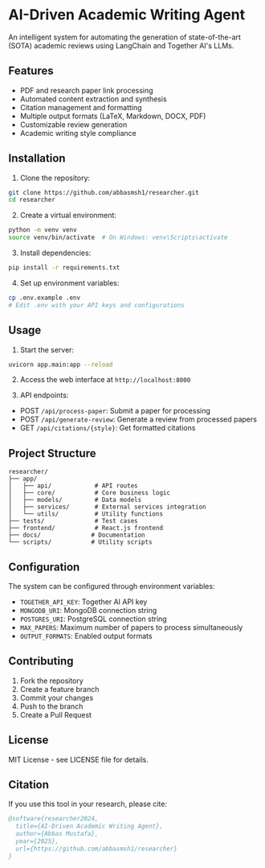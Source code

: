 # AI-Driven Academic Writing Agent

An intelligent system for automating the generation of state-of-the-art (SOTA) academic reviews using LangChain and Together AI's LLMs.

## Features

- PDF and research paper link processing
- Automated content extraction and synthesis
- Citation management and formatting
- Multiple output formats (LaTeX, Markdown, DOCX, PDF)
- Customizable review generation
- Academic writing style compliance

## Installation

1. Clone the repository:
```bash
git clone https://github.com/abbasmsh1/researcher.git
cd researcher
```

2. Create a virtual environment:
```bash
python -m venv venv
source venv/bin/activate  # On Windows: venv\Scripts\activate
```

3. Install dependencies:
```bash
pip install -r requirements.txt
```

4. Set up environment variables:
```bash
cp .env.example .env
# Edit .env with your API keys and configurations
```

## Usage

1. Start the server:
```bash
uvicorn app.main:app --reload
```

2. Access the web interface at `http://localhost:8000`

3. API endpoints:
- POST `/api/process-paper`: Submit a paper for processing
- POST `/api/generate-review`: Generate a review from processed papers
- GET `/api/citations/{style}`: Get formatted citations

## Project Structure

```
researcher/
├── app/
│   ├── api/            # API routes
│   ├── core/           # Core business logic
│   ├── models/         # Data models
│   ├── services/       # External services integration
│   └── utils/          # Utility functions
├── tests/              # Test cases
├── frontend/           # React.js frontend
├── docs/              # Documentation
└── scripts/           # Utility scripts
```

## Configuration

The system can be configured through environment variables:

- `TOGETHER_API_KEY`: Together AI API key
- `MONGODB_URI`: MongoDB connection string
- `POSTGRES_URI`: PostgreSQL connection string
- `MAX_PAPERS`: Maximum number of papers to process simultaneously
- `OUTPUT_FORMATS`: Enabled output formats

## Contributing

1. Fork the repository
2. Create a feature branch
3. Commit your changes
4. Push to the branch
5. Create a Pull Request

## License

MIT License - see LICENSE file for details.

## Citation

If you use this tool in your research, please cite:

```bibtex
@software{researcher2024,
  title={AI-Driven Academic Writing Agent},
  author={Abbas Mustafa},
  year={2025},
  url={https://github.com/abbasmsh1/researcher}
}
``` 
